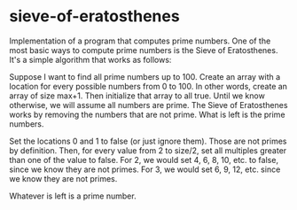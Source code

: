 # sieve-of-eratosthenes
Implementation of a program that computes prime numbers. One of the most basic ways to compute prime numbers is the Sieve of Eratosthenes. It's a simple algorithm that works as follows:

Suppose I want to find all prime numbers up to 100. Create an array with a location for every possible numbers from 0 to 100. In other words, create an array of size max+1. Then initialize that array to all true. Until we know otherwise, we will assume all numbers are prime. The Sieve of Eratosthenes works by removing the numbers that are not prime. What is left is the prime numbers.

Set the locations 0 and 1 to false (or just ignore them). Those are not primes by definition. Then, for every value from 2 to size/2, set all multiples greater than one of the value to false. For 2, we would set 4, 6, 8, 10, etc. to false, since we know they are not primes. For 3, we would set 6, 9, 12, etc. since we know they are not primes.

Whatever is left is a prime number.

